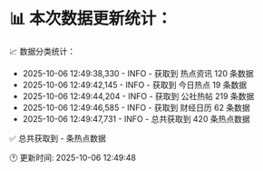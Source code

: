 📊 本次数据更新统计：
==========================

📈 数据分类统计：
- 2025-10-06 12:49:38,330 - INFO - 获取到 热点资讯 120 条数据
- 2025-10-06 12:49:42,145 - INFO - 获取到 今日热点 19 条数据
- 2025-10-06 12:49:44,204 - INFO - 获取到 公社热帖 219 条数据
- 2025-10-06 12:49:46,585 - INFO - 获取到 财经日历 62 条数据
- 2025-10-06 12:49:47,731 - INFO - 总共获取到 420 条热点数据

✅ 总共获取到 - 条热点数据

🕐 更新时间: 2025-10-06 12:49:48
